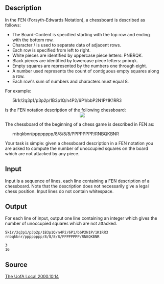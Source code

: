 <h2>Description</h2><p>In the FEN (Forsyth-Edwards Notation), a chessboard is described as follows: 
</p><ul><li>The Board-Content is specified starting with the top row and ending with the bottom row. 
<br></li><li>Character / is used to separate data of adjacent rows. 
<br></li><li>Each row is specified from left to right. 
<br></li><li>White pieces are identified by uppercase piece letters: PNBRQK. 
<br></li><li>Black pieces are identified by lowercase piece letters: pnbrqk. 
<br></li><li>Empty squares are represented by the numbers one through eight. 
<br></li><li>A number used represents the count of contiguous empty squares along a row. 
<br></li><li>Each row's sum of numbers and characters must equal 8. </li></ul><p>
</p>For example: 
<ul>5k1r/2q3p1/p3p2p/1B3p1Q/n4P2/6P1/bbP2N1P/1K1RR3</ul><p>
</p>is the FEN notation description of the following chessboard:
<center><img src="images/2512_1.jpg"></center><p>
</p>The chessboard of the beginning of a chess game is described in FEN as: 
<ul>rnbqkbnr/pppppppp/8/8/8/8/PPPPPPPP/RNBQKBNR</ul><p>
</p>Your task is simple: given a chessboard description in a FEN notation you are asked to compute the number of unoccupied squares on the board which are not attacked by any piece.<h2>Input</h2><p>Input is a sequence of lines, each line containing a FEN description of a chessboard. Note that the description does not necessarily give a legal chess position. Input lines do not contain whitespace.</p><h2>Output</h2><p>For each line of input, output one line containing an integer which gives the number of unoccupied squares which are not attacked.</p><pre><code class="language-input1">5k1r/2q3p1/p3p2p/1B3p1Q/n4P2/6P1/bbP2N1P/1K1RR3
rnbqkbnr/pppppppp/8/8/8/8/PPPPPPPP/RNBQKBNR
</code></pre><pre><code class="language-output1">3
16
</code></pre><h2>Source</h2><a href="searchproblem?field=source&amp;key=The+UofA+Local+2000.10.14">The UofA Local 2000.10.14</a>